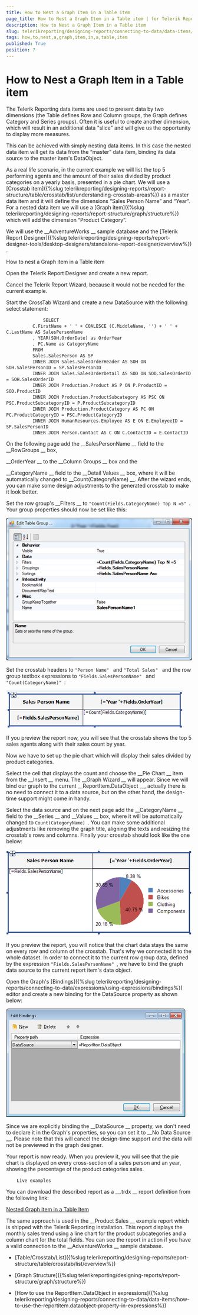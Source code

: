 ```yaml
---
title: How to Nest a Graph Item in a Table item
page_title: How to Nest a Graph Item in a Table item | for Telerik Reporting Documentation
description: How to Nest a Graph Item in a Table item
slug: telerikreporting/designing-reports/connecting-to-data/data-items/how-to-nest-a-graph-item-in-a-table-item
tags: how,to,nest,a,graph,item,in,a,table,item
published: True
position: 7
---
```


# How to Nest a Graph Item in a Table item



The Telerik Reporting data items are used to present data by two dimensions (the Table defines Row and Column groups, the Graph defines Category and Series groups).
        Often it is useful to create another dimension, which will result in an additional data "slice" and will give us the opportunity to display more measures.
      


This can be achieved with simply nesting data items. In this case the nested data item will get its data from the “master” data item,
        binding its data source to the master item's DataObject.
      


As a real life scenario, in the current example we will list the top 5 performing agents and the amount of their sales divided by product categories
        on a yearly basis, presented in a pie chart. We will use a 
[Crosstab item]({%slug telerikreporting/designing-reports/report-structure/table/crosstab/list/understanding-crosstab-areas%})
 as a master data item and it will define the dimensions “Sales Person Name” and “Year”.
        For a nested data item we will use a 
[Graph item]({%slug telerikreporting/designing-reports/report-structure/graph/structure%})
 which will add the dimension “Product Category”.
      


We will use the 
__AdventureWorks
__ sample database and the 
[Telerik Report Designer]({%slug telerikreporting/designing-reports/report-designer-tools/desktop-designers/standalone-report-designer/overview%})
.
      
How to nest a Graph item in a Table item


Open the Telerik Report Designer and create a new report.


Cancel the Telerik Report Wizard, because it would not be needed for the current example.


Start the CrossTab Wizard and create a new DataSource with the following select statement:


	              SELECT
              C.FirstName + ' ' + COALESCE (C.MiddleName, '') + ' ' + C.LastName AS SalesPersonName
              , YEAR(SOH.OrderDate) as OrderYear
              , PC.Name as CategoryName
              FROM
              Sales.SalesPerson AS SP
              INNER JOIN Sales.SalesOrderHeader AS SOH ON SOH.SalesPersonID = SP.SalesPersonID
              INNER JOIN Sales.SalesOrderDetail AS SOD ON SOD.SalesOrderID = SOH.SalesOrderID
              INNER JOIN Production.Product AS P ON P.ProductID = SOD.ProductID
              INNER JOIN Production.ProductSubcategory AS PSC ON PSC.ProductSubcategoryID = P.ProductSubcategoryID
              INNER JOIN Production.ProductCategory AS PC ON PC.ProductCategoryID = PSC.ProductCategoryID
              INNER JOIN HumanResources.Employee AS E ON E.EmployeeID = SP.SalesPersonID
              INNER JOIN Person.Contact AS C ON C.ContactID = E.ContactID
            




On the following page add the 
__SalesPersonName
__ field to the 
__RowGroups
__ box,
              
__OrderYear
__ to the 
__Column Groups
__ box and the
              
__CategoryName
__ field to the 
__Detail Values
__ box,
              where it will be automatically changed to 
__Count(CategoryName)
__.
              After the wizard ends, you can make some design adjustments to the generated crosstab to make it look better.
            


Set the row group's 
__Filters
__ to 
`"Count(Fields.CategoryName) Top N =5"
`.
              Your group properties should now be set like this:
            
  
  ![di Nest Graph In Table Row Group Properties](images/DataItems/di_NestGraphInTable_RowGroupProperties.png)

Set the crosstab headers to 
`"Person Name"
` and 
`"Total Sales"
`              and the row group textbox expressions to 
`"Fields.SalesPersonName"
` and 
`"Count(CategoryName)"
`:
            
  
  ![di Nest Graph In Table Cross Tab Layout](images/DataItems/di_NestGraphInTable_CrossTabLayout.png)

If you preview the report now, you will see that the crosstab shows the top 5 sales agents
              along with their sales count by year.
            


Now we have to set up the pie chart which will display their sales divided by product categories.
            


Select the cell that displays the count and choose the 
__Pie Chart
__ item from the 
__Insert
__ menu.
              The 
__Graph Wizard
__ will appear. Since we will bind our graph to the current 
__ReportItem.DataObject
__,
              actually there is no need to connect it to a data source, but on the other hand, the design-time support might come in handy.
            


Select the data source and on the next page add the 
__CategoryName
__ field
              to the 
__Series
__ and 
__Values
__ box,
              where it will be automatically changed to 
`Count(CategoryName)
`.
              You can make some additional adjustments like removing the graph title, aligning the texts
              and resizing the crosstab's rows and columns. Finally your crosstab should look like the one below:
            
  
  ![di Nest Graph In Table Crosstab With Graph](images/DataItems/di_NestGraphInTable_CrosstabWithGraph.png)

If you preview the report, you will notice that the chart data stays the same on every row and column of the crosstab.
              That's why we connected it to the whole dataset. In order to connect it to the current row group data,
              defined by the expression 
`"Fields.SalesPersonName"
`, we have to bind the graph data source
              to the current report item's data object.
            


Open the Graph's 
[Bindings]({%slug telerikreporting/designing-reports/connecting-to-data/expressions/using-expressions/bindings%})
 editor and create a new binding for the DataSource property as shown below:
            
  
  ![di Nest Graph In Table Bindings Editor](images/DataItems/di_NestGraphInTable_BindingsEditor.png)

Since we are explicitly binding the 
__DataSource
__ property, we don't need to declare it
              in the Graph's properties, so you can set it to 
__No Data Source
__. Please note that this will
              cancel the design-time support and the data will not be previewed in the graph designer.
            


Your report is now ready. When you preview it, you will see that the pie chart is displayed on every
              cross-section of a sales person and an year, showing the percentage of the product categories sales.
            
        Live examples
      


You can download the described report as a 
__.trdx
__ report definition from the following link:
          
[Nested Graph Item in a Table Item
](http://blogs.telerik.com/docs/default-source/reporting/nestedgraphiteminatableitem583E43B84F9C.zip?sfvrsn=2
)

The same approach is used in the 
__Product Sales
__ example report which is shipped with the Telerik Reporting installation.
          This report displays the monthly sales trend using a line chart for the product subcategories and a column chart for the total fields.
          You can see the report in action if you have a valid connection to the 
__AdventureWorks
__ sample database.
        


 * [Table/Crosstab/List]({%slug telerikreporting/designing-reports/report-structure/table/crosstab/list/overview%})


 * [Graph Structure]({%slug telerikreporting/designing-reports/report-structure/graph/structure%})


 * [How to use the ReportItem.DataObject in expressions]({%slug telerikreporting/designing-reports/connecting-to-data/data-items/how-to-use-the-reportitem.dataobject-property-in-expressions%})

